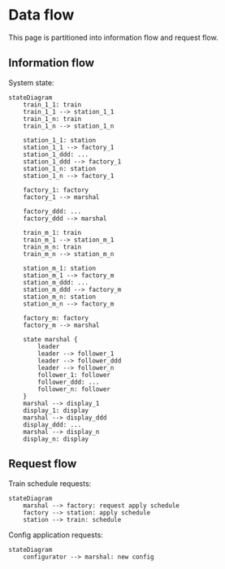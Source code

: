 # Data flow

This page is partitioned into information flow and request flow.

## Information flow

System state:

```mermaid
stateDiagram
    train_1_1: train
    train_1_1 --> station_1_1
    train_1_n: train
    train_1_n --> station_1_n

    station_1_1: station
    station_1_1 --> factory_1
    station_1_ddd: ...
    station_1_ddd --> factory_1
    station_1_n: station
    station_1_n --> factory_1

    factory_1: factory
    factory_1 --> marshal

    factory_ddd: ...
    factory_ddd --> marshal

    train_m_1: train
    train_m_1 --> station_m_1
    train_m_n: train
    train_m_n --> station_m_n

    station_m_1: station
    station_m_1 --> factory_m
    station_m_ddd: ...
    station_m_ddd --> factory_m
    station_m_n: station
    station_m_n --> factory_m

    factory_m: factory
    factory_m --> marshal

    state marshal {
        leader
        leader --> follower_1
        leader --> follower_ddd
        leader --> follower_n
        follower_1: follower
        follower_ddd: ...
        follower_n: follower
    }
    marshal --> display_1
    display_1: display
    marshal --> display_ddd
    display_ddd: ...
    marshal --> display_n
    display_n: display
```

## Request flow

Train schedule requests:

```mermaid
stateDiagram
    marshal --> factory: request apply schedule
    factory --> station: apply schedule
    station --> train: schedule
```

Config application requests:

```mermaid
stateDiagram
    configurator --> marshal: new config
```
